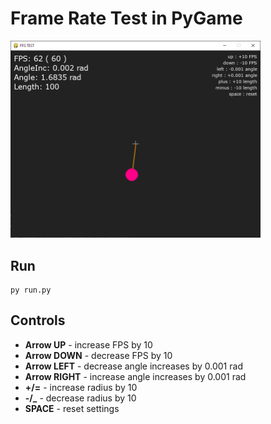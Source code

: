 # Frame Rate Test in PyGame

<img src="splash.png" style="width:400px;">

## Run
```
py run.py
```

## Controls
- **Arrow UP** - increase FPS by 10
- **Arrow DOWN** - decrease FPS by 10
- **Arrow LEFT** - decrease angle increases by 0.001 rad
- **Arrow RIGHT** - increase angle increases by 0.001 rad
- **+/=** - increase radius by 10
- **-/_** - decrease radius by 10
- **SPACE** - reset settings
